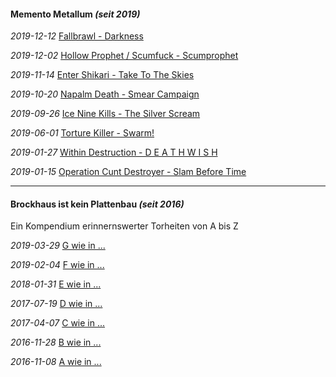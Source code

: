 #### Memento Metallum _(seit 2019)_

_2019-12-12_ [Fallbrawl - Darkness](fb-d.md)

_2019-12-02_ [Hollow Prophet / Scumfuck - Scumprophet](hps-sp.md)

_2019-11-14_ [Enter Shikari - Take To The Skies](es-ttts.md)

_2019-10-20_ [Napalm Death - Smear Campaign](nd-sc.md)

_2019-09-26_ [Ice Nine Kills - The Silver Scream](ink-ss.md)

_2019-06-01_ [Torture Killer - Swarm!](tk-s.md)

_2019-01-27_ [Within Destruction - D E A T H W I S H](wd-dw.md)

_2019-01-15_ [Operation Cunt Destroyer - Slam Before Time](ocd-sbt.md)

<hr>

#### Brockhaus ist kein Plattenbau _(seit 2016)_

Ein Kompendium erinnernswerter Torheiten von A bis Z

_2019-03-29_ [G wie in ...](bikpb-g.md)

_2019-02-04_ [F wie in ...](bikpb-f.md)

_2018-01-31_ [E wie in ...](bikpb-e.md)

_2017-07-19_ [D wie in ...](bikpb-d.md)

_2017-04-07_ [C wie in ...](bikpb-c.md)

_2016-11-28_ [B wie in ...](bikpb-b.md)

_2016-11-08_ [A wie in ...](bikpb-a.md)
